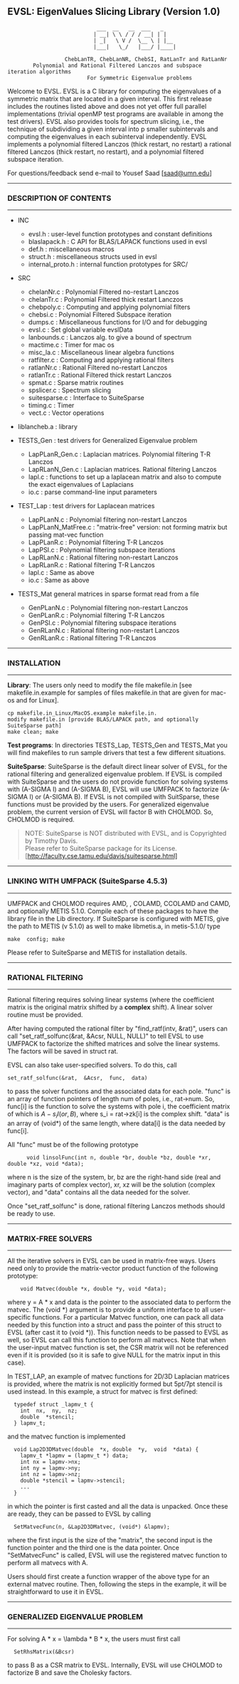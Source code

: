 ## EVSL:  EigenValues Slicing Library (Version 1.0)         
```
                            ___  __   __  ___   _    
                           | __| \ \ / / / __| | |   
                           | _|   \ V /  \__ \ | |__ 
                           |___|   \_/   |___/ |____|

                  ChebLanTR, ChebLanNR, ChebSI, RatLanTr and RatLanNr 
        Polynomial and Rational Filtered Lanczos and subspace iteration algorithms 
                         For Symmetric Eigenvalue problems
```
Welcome to EVSL. EVSL is a C library for computing the eigenvalues of
a symmetric matrix  that are located in a given  interval.  This first
release includes the routines listed above and does not yet offer full
parallel implementations  (trivial openMP test programs  are available
in among  the test  drivers).  EVSL also  provides tools  for spectrum
slicing, i.e.,  the technique of  subdividing a given interval  into p
smaller subintervals and computing the eigenvalues in each subinterval
independently.  EVSL  implements a polynomial filtered  Lanczos (thick
restart, no  restart) a rational  filtered Lanczos (thick  restart, no
restart), and a polynomial filtered subspace iteration.

For questions/feedback send e-mail to Yousef Saad [saad@umn.edu]  
      
-----------------------------------------------------------------------    
### DESCRIPTION OF CONTENTS
-----------------------------------------------------------------------

 * INC
    - evsl.h           : user-level function prototypes and constant definitions
    - blaslapack.h     : C API for BLAS/LAPACK functions used in evsl
    - def.h            : miscellaneous macros 
    - struct.h         : miscellaneous structs used in evsl
    - internal_proto.h : internal function prototypes for SRC/
    
 * SRC
   - chelanNr.c    :  Polynomial Filtered no-restart Lanczos
   - chelanTr.c    :  Polynomial Filtered thick restart Lanczos
   - chebpoly.c    :  Computing and applying polynomial filters
   - chebsi.c      :  Polynomial Filtered Subspace iteration
   - dumps.c       :  Miscellaneous functions for I/O and for debugging 
   - evsl.c        :  Set global variable evslData
   - lanbounds.c   :  Lanczos alg. to give a bound of spectrum
   - mactime.c     :  Timer for mac os    
   - misc_la.c     :  Miscellaneous linear algebra functions
   - ratfilter.c   :  Computing and applying rational filters
   - ratlanNr.c    :  Rational Filtered no-restart Lanczos
   - ratlanTr.c    :  Rational Filtered thick restart Lanczos
   - spmat.c       :  Sparse matrix routines
   - spslicer.c    :  Spectrum slicing
   - suitesparse.c :  Interface to SuiteSparse
   - timing.c      :  Timer
   - vect.c        :  Vector operations

* liblancheb.a  : library

* TESTS_Gen : test drivers for Generalized Eigenvalue problem
   - LapPLanR_Gen.c : Laplacian matrices. Polynomial filtering T-R Lanczos
   - LapRLanN_Gen.c : Laplacian matrices. Rational filtering Lanczos
   - lapl.c         : functions to set up a laplacean matrix and also to compute the exact eigenvalues of Laplacians
   - io.c           : parse command-line input parameters

* TEST_Lap : test drivers for Laplacean matrices
   - LapPLanN.c         : Polynomial filtering non-restart Lanczos
   - LapPLanN_MatFree.c : "matrix-free" version: not forming matrix but passing mat-vec function
   - LapPLanR.c         : Polynomial filtering T-R Lanczos
   - LapPSI.c           : Polynomial filtering subspace iterations
   - LapRLanN.c         : Rational filtering non-restart Lanczos
   - LapRLanR.c         : Rational filtering T-R Lanczos
   - lapl.c             : Same as above
   - io.c               : Same as above

* TESTS_Mat     general matrices in sparse format read from a file
   - GenPLanN.c : Polynomial filtering non-restart Lanczos
   - GenPLanR.c : Polynomial filtering T-R Lanczos
   - GenPSI.c   : Polynomial filtering subspace iterations
   - GenRLanN.c : Rational filtering non-restart Lanczos
   - GenRLanR.c : Rational filtering T-R Lanczos 
   
-----------------------------------------------------------------------
###  INSTALLATION
-----------------------------------------------------------------------

**Library**: The users only need to modify the file makefile.in [see makefile.in.example for samples of files makefile.in that are given for mac-os and for Linux].
  ```   
  cp makefile.in_Linux/MacOS.example makefile.in. 
  modify makefile.in [provide BLAS/LAPACK path, and optionally SuiteSparse path]
  make clean; make
  ```    
**Test programs**:
      In directories TESTS_Lap, TESTS_Gen and TESTS_Mat you will find makefiles to 
      run sample drivers that test a few different situations.

**SuiteSparse**:
      SuiteSparse is the default direct linear solver of EVSL, for the
      rational filtering and generalized eigenvalue problem.
      If EVSL is compiled with SuiteSparse and the users do not provide
      function for solving systems with (A-SIGMA I) and (A-SIGMA B), 
      EVSL will use UMFPACK to factorize (A-SIGMA I) or (A-SIGMA B).
      If EVSL is not compiled with SuitSparse, these functions must be
      provided by the users.
      For generalized eigenvalue problem, the current version of EVSL
      will factor B with CHOLMOD. So, CHOLMOD is required.
 
>  NOTE:  SuiteSparse is NOT distributed with EVSL, and is Copyrighted by Timothy Davis.  
>  Please refer to SuiteSparse package for its License. [http://faculty.cse.tamu.edu/davis/suitesparse.html]

-----------------------------------------------------------------------
###  LINKING  WITH  UMFPACK (SuiteSparse 4.5.3)
-----------------------------------------------------------------------
  UMFPACK and CHOLMOD requires AMD, ,  COLAMD, CCOLAMD
  and  CAMD,  and  optionally  METIS 5.1.0.   Compile  each  of  these
  packages  to  have  the  library  file in  the  Lib  directory.   If
  SuiteSparse  is configured  with METIS,  give the  path to  METIS (v
  5.1.0)  as  well  to  make  libmetis.a,  in metis-5.1.0/ type
  ```
  make  config; make
  ```
  Please  refer to SuiteSparse and METIS for installation details.

-----------------------------------------------------------------------
###  RATIONAL FILTERING
-----------------------------------------------------------------------
  Rational  filtering  requires  solving  linear  systems  (where  the
  coefficient matrix  is the  original matrix  shifted by  a **complex**
  shift).  A linear solver routine  must be provided.  

  After  having  computed  the  rational  filter  by  "find_ratf(intv,
  &rat)", users  can call "set_ratf_solfunc(&rat, &Acsr,  NULL, NULL)"
  to tell  EVSL to use UMFPACK  to factorize the shifted  matrices and
  solve the linear systems. The factors will be saved in struct rat.

  EVSL  can  also  take  user-specified  solvers.  To  do  this,  call
  ```
  set_ratf_solfunc(&rat,  &Acsr,  func,  data)
  ```
  to  pass  the  solver
  functions and the associated data for each pole.  "func" is an array
  of function  pointers of  length num of  poles, i.e.,  rat->num. So,
  func[i]  is the  function  to solve  the systems  with  pole i,  the
  coefficient matrix of  which is $A - s_i I(or, B)$,  where s_i = rat->zk[i]
  is the  complex shift.  "data"  is an array  of (void*) of  the same
  length,  where data[i]  is the  data needed  by func[i].   

  All "func" must be of the following prototype
```
      void linsolFunc(int n, double *br, double *bz, double *xr, double *xz, void *data);
```
  where n  is the size  of the system,  br, bz are  the right-hand
  side (real and  imaginary parts of complex vector),  xr, xz will
  be the  solution (complex vector),  and "data" contains  all the
  data  needed  for  the  solver.    

  Once "set_ratf_solfunc" is done, rational filtering Lanczos methods 
  should be ready to use.
      
-----------------------------------------------------------------------
###  MATRIX-FREE SOLVERS
-----------------------------------------------------------------------
  All  the  iterative solvers  in  EVSL  can  be used  in  matrix-free
  ways. Users need only to  provide the matrix-vector product function
  of the following prototype:
  ```
      void Matvec(double *x, double *y, void *data);
```
  where y  = A *  x and data  is the pointer  to the associated  data to
  perform the  matvec. The  (void *)  argument is  to provide  a uniform
  interface  to all  user-specific  functions. For  a particular  Matvec
  function, one can pack all data  needed by this function into a struct
  and pass the  pointer of this struct  to EVSL (after cast  it to (void
  *)). This  function needs to  be passed to EVSL  as well, so  EVSL can
  call  this  function  to  perform  all matvecs.  Note  that  when  the
  user-input  matvec  function  is  set,  the CSR  matrix  will  not  be
  referenced even if it  is provided (so it is safe to give NULL for the
  matrix input in this case).

  In  TEST_LAP,  an example  of  matvec  functions for  2D/3D  Laplacian
  matrices is  provided, where the  matrix is not explicitly  formed but
  5pt/7pt stencil is used instead. In  this example, a struct for matvec
  is first defined:
```
  typedef struct _lapmv_t {  
    int  nx,  ny,  nz; 
    double  *stencil;  
  } lapmv_t;
```
  and the matvec function is implemented
```
  void Lap2D3DMatvec(double  *x, double  *y,  void  *data) {  
    lapmv_t *lapmv = (lapmv_t *) data; 
    int nx = lapmv->nx; 
    int ny = lapmv->ny;
    int nz = lapmv->nz; 
    double *stencil = lapmv->stencil; 
    ...  
  }
```
  in  which   the  pointer  is  first   casted  and  all  the   data  is
  unpacked. Once these are ready, they can be passed to EVSL by calling    
```
  SetMatvecFunc(n, &Lap2D3DMatvec, (void*) &lapmv);
```
  where the first input is the size of the "matrix", the second input is
  the  function pointer  and the  third one  is the  data pointer.  Once
  "SetMatvecFunc"  is  called,  EVSL  will  use  the  registered  matvec
  function to perform all matvecs with A.

  Users should first create a function  wrapper of the above type for an
  external matvec routine. Then, following  the steps in the example, it
  will be straightforward to use it in EVSL.

-----------------------------------------------------------------------
###  GENERALIZED EIGENVALUE PROBLEM
-----------------------------------------------------------------------
  For solving A * x = \lambda * B * x, the users must first call
  ```
    SetRhsMatrix(&Bcsr)
```
  to pass B as a CSR matrix to EVSL. Internally, EVSL will use CHOLMOD
  to factorize B and save the Cholesky factors.
